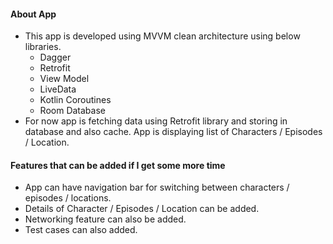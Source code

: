 #### About App
- This app is developed using MVVM clean architecture using below libraries.
  - Dagger
  - Retrofit
  - View Model
  - LiveData
  - Kotlin Coroutines
  - Room Database
- For now app is fetching data using Retrofit library and storing in database and also cache. App is displaying list of Characters / Episodes / Location.

#### Features that can be added if I get some more time
- App can have navigation bar for switching between characters / episodes / locations.
- Details of Character / Episodes / Location can be added.
- Networking feature can also be added.
- Test cases can also added.